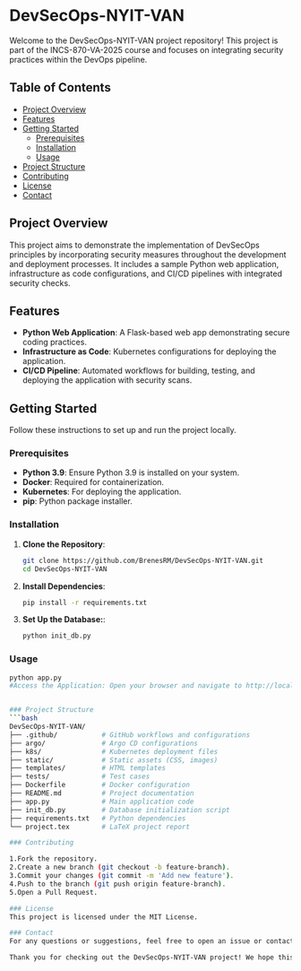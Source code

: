 # DevSecOps-NYIT-VAN

Welcome to the DevSecOps-NYIT-VAN project repository! This project is part of the INCS-870-VA-2025 course and focuses on integrating security practices within the DevOps pipeline.

## Table of Contents

- [Project Overview](#project-overview)
- [Features](#features)
- [Getting Started](#getting-started)
  - [Prerequisites](#prerequisites)
  - [Installation](#installation)
  - [Usage](#usage)
- [Project Structure](#project-structure)
- [Contributing](#contributing)
- [License](#license)
- [Contact](#contact)

## Project Overview

This project aims to demonstrate the implementation of DevSecOps principles by incorporating security measures throughout the development and deployment processes. It includes a sample Python web application, infrastructure as code configurations, and CI/CD pipelines with integrated security checks.

## Features

- **Python Web Application**: A Flask-based web app demonstrating secure coding practices.
- **Infrastructure as Code**: Kubernetes configurations for deploying the application.
- **CI/CD Pipeline**: Automated workflows for building, testing, and deploying the application with security scans.

## Getting Started

Follow these instructions to set up and run the project locally.

### Prerequisites

- **Python 3.9**: Ensure Python 3.9 is installed on your system.
- **Docker**: Required for containerization.
- **Kubernetes**: For deploying the application.
- **pip**: Python package installer.

### Installation

1. **Clone the Repository**:
   ```bash
   git clone https://github.com/BrenesRM/DevSecOps-NYIT-VAN.git
   cd DevSecOps-NYIT-VAN

2. **Install Dependencies**:
   ```bash
   pip install -r requirements.txt

3. **Set Up the Database:**:
   ```bash
   python init_db.py

### Usage
   ```bash
   python app.py
   #Access the Application: Open your browser and navigate to http://localhost:5000.  


### Project Structure
   ```bash
   DevSecOps-NYIT-VAN/
   ├── .github/           # GitHub workflows and configurations
   ├── argo/              # Argo CD configurations
   ├── k8s/               # Kubernetes deployment files
   ├── static/            # Static assets (CSS, images)
   ├── templates/         # HTML templates
   ├── tests/             # Test cases
   ├── Dockerfile         # Docker configuration
   ├── README.md          # Project documentation
   ├── app.py             # Main application code
   ├── init_db.py         # Database initialization script
   ├── requirements.txt   # Python dependencies
   └── project.tex        # LaTeX project report

### Contributing

1.Fork the repository.
2.Create a new branch (git checkout -b feature-branch).
3.Commit your changes (git commit -m 'Add new feature').
4.Push to the branch (git push origin feature-branch).
5.Open a Pull Request.

### License
This project is licensed under the MIT License.

### Contact
For any questions or suggestions, feel free to open an issue or contact the project maintainers.

Thank you for checking out the DevSecOps-NYIT-VAN project! We hope this repository serves as a valuable resource for understanding and implementing DevSecOps practices.